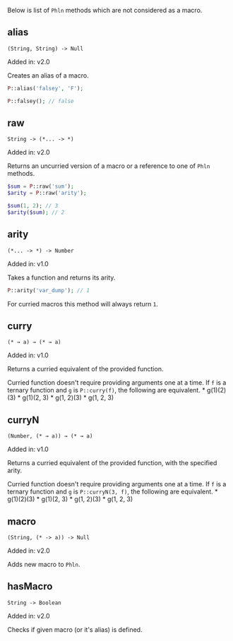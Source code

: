 Below is list of `Phln` methods which are not considered as a macro.

## alias
`(String, String) -> Null`

Added in: v2.0

Creates an alias of a macro.

```php
P::alias('falsey', 'F');

P::falsey(); // false
```

## raw
`String -> (*... -> *)`

Added in: v2.0

Returns an uncurried version of a macro or a reference to one of `Phln` methods.

```php
$sum = P::raw('sum');
$arity = P::raw('arity');

$sum(1, 2); // 3
$arity($sum); // 2
```

## arity
`(*... -> *) -> Number`

Added in: v1.0

Takes a function and returns its arity.

```php
P::arity('var_dump'); // 1
```

For curried macros this method will always return `1`.

## curry
`(* → a) → (* → a)`

Added in: v1.0

Returns a curried equivalent of the provided function.

Curried function doesn't require providing arguments one at a time.
If `f` is a ternary function and `g` is `P::curry(f)`, the following are equivalent.
     * g(1)(2)(3)
     * g(1)(2, 3)
     * g(1, 2)(3)
     * g(1, 2, 3)

## curryN
`(Number, (* → a)) → (* → a)`

Added in: v1.0

Returns a curried equivalent of the provided function, with the specified arity.

Curried function doesn't require providing arguments one at a time.
If `f` is a ternary function and `g` is `P::curryN(3, f)`, the following are equivalent.
     * g(1)(2)(3)
     * g(1)(2, 3)
     * g(1, 2)(3)
     * g(1, 2, 3)

## macro
`(String, (* -> a)) -> Null`

Added in: v2.0

Adds new macro to `Phln`.

## hasMacro
`String -> Boolean`

Added in: v2.0

Checks if given macro (or it's alias) is defined.
